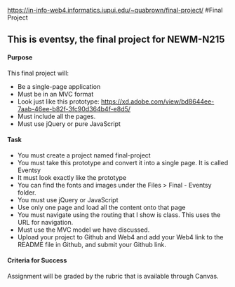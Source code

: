 https://in-info-web4.informatics.iupui.edu/~quabrown/final-project/
#Final Project
## This is eventsy, the final project for NEWM-N215
#### Purpose 
This final project will:
- Be a single-page application
- Must be in an MVC format
- Look just like this prototype: https://xd.adobe.com/view/bd8644ee-7aab-46ee-b82f-3fc90d364b4f-e8d5/
- Must include all the pages. 
- Must use jQuery or pure JavaScript
 
#### Task 
- You must create a project named final-project
- You must take this prototype and convert it into a single page.  It is called Eventsy
- It must look exactly like the prototype
- You can find the fonts and images under the Files > Final - Eventsy folder. 
- You must use jQuery or JavaScript
- Use only one page and load all the content onto that page 
- You must navigate using the routing that I show is class. This uses the URL for navigation.
- Must use the MVC model we have discussed.
- Upload your project to Github and Web4 and add your Web4 link to the README file in Github, and submit your Github link. 
 

#### Criteria for Success 
Assignment will be graded by the rubric that is available through Canvas. 